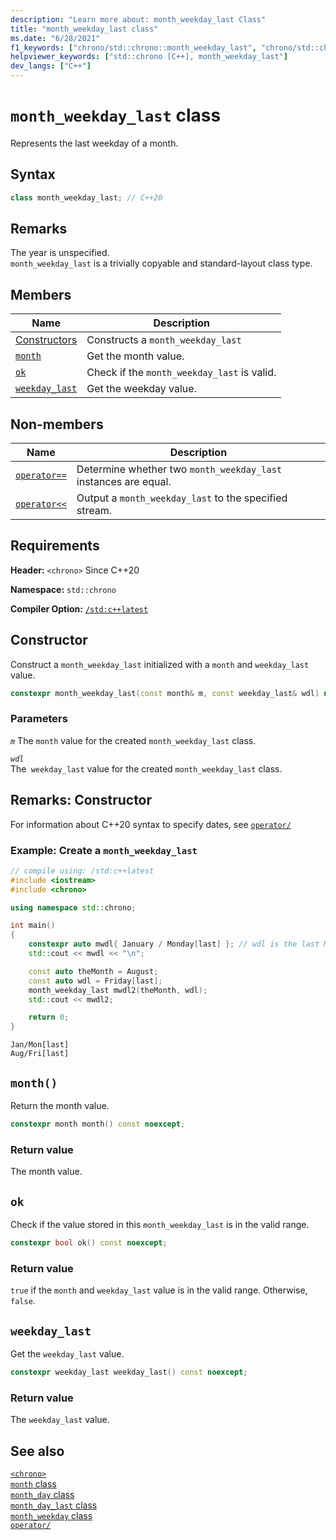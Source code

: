 ```yaml
---
description: "Learn more about: month_weekday_last Class"
title: "month_weekday_last class"
ms.date: "6/28/2021"
f1_keywords: ["chrono/std::chrono::month_weekday_last", "chrono/std::chrono::month_weekday_last::ok", "std::chrono::month_weekday_last::month_weekday_last", "chrono/std::chrono::month_weekday_last::ok", "chrono/std::chrono::month_weekday_last::month"]
helpviewer_keywords: ["std::chrono [C++], month_weekday_last"]
dev_langs: ["C++"]
---
```

# `month_weekday_last` class  

Represents the last weekday of a month.

## Syntax

```cpp
class month_weekday_last; // C++20
```

## Remarks

The year is unspecified.\
`month_weekday_last` is a trivially copyable and standard-layout class type.

## Members

|Name|Description|
|----------|-----------------|
| [Constructors](#month_weekday_last) | Constructs a `month_weekday_last`|
| [`month`](#month) | Get the month value. |
| [`ok`](#ok) | Check if the `month_weekday_last` is valid. |
| [`weekday_last`](#weekday_last) | Get the weekday value.|

## Non-members

|Name|Description|
|----------|-----------------|
| [`operator==`](chrono-operators.md#op_eq_eq) | Determine whether two `month_weekday_last` instances are equal. |
| [`operator<<`](chrono-operators.md#op_left_shift) | Output a  `month_weekday_last` to the specified stream. |

## Requirements

**Header:** `<chrono>` Since C++20

**Namespace:** `std::chrono`

**Compiler Option:** [`/std:c++latest`](../build/reference/std-specify-language-standard-version.md)

## <a name="month_weekday_last"></a> Constructor

Construct a `month_weekday_last` initialized with a `month` and `weekday_last` value.

```cpp
constexpr month_weekday_last(const month& m, const weekday_last& wdl) noexcept;
```

### Parameters

*`m`*
The `month` value for the created `month_weekday_last` class.

*`wdl`*\
The` weekday_last` value for the created `month_weekday_last` class.

## Remarks: Constructor

For information about C++20 syntax to specify dates, see [`operator/`](chrono-operators.md#op_/)

### Example: Create a `month_weekday_last`

```cpp
// compile using: /std:c++latest
#include <iostream>
#include <chrono>

using namespace std::chrono;

int main()
{
    constexpr auto mwdl{ January / Monday[last] }; // wdl is the last Monday of January of an unspecified year
    std::cout << mwdl << "\n";

    const auto theMonth = August;
    const auto wdl = Friday[last];
    month_weekday_last mwdl2(theMonth, wdl); 
    std::cout << mwdl2;

    return 0;
}
```

```output
Jan/Mon[last]
Aug/Fri[last]
```

## <a name="month"></a> `month()`

 Return the month value.

```cpp
constexpr month month() const noexcept;
```

### Return value

The month value.

## <a name="ok"></a> `ok`

Check if the value stored in this `month_weekday_last` is in the valid range.

```cpp
constexpr bool ok() const noexcept;
```

### Return value

`true` if the `month` and `weekday_last` value is in the valid range. Otherwise, `false`.

## <a name="weekday_last"></a> `weekday_last`

 Get the `weekday_last` value.

```cpp
constexpr weekday_last weekday_last() const noexcept;
```

### Return value

The `weekday_last` value.

## See also

[`<chrono>`](chrono.md)\
[`month` class](month-class.md)\
[`month_day` class](month-day-class.md)\
[`month_day_last` class](month-day-last-class.md)\
[`month_weekday` class](month-weekday-class.md)\
[`operator/`](chrono-operators.md#op_/)
